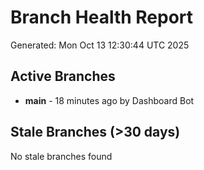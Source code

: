 # Branch Health Report
Generated: Mon Oct 13 12:30:44 UTC 2025

## Active Branches
- **main** - 18 minutes ago by Dashboard Bot

## Stale Branches (>30 days)
No stale branches found
